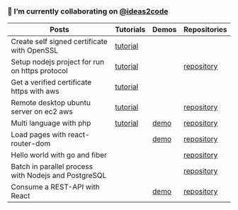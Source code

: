 ### 🌱 I’m currently collaborating on [@ideas2code](https://github.com/ideas2codeweb)


| Posts | Tutorials | Demos | Repositories
|--|--|--|--|
| Create self signed certificate with OpenSSL |  [tutorial](https://www.ideas2code.io/create-self-signed-certificate-openssl.html)|
|Setup nodejs project for run on https protocol|[tutorial](https://www.ideas2code.io/setup-node-https-certificate.html)||[repository](https://github.com/ideas2codeweb/nodejs-expressjs-with-https)
|Get a verified certificate https with aws|[tutorial](https://www.ideas2code.io/https-website-verifed-with-aws.html)
|Remote desktop ubuntu server on ec2 aws|[tutorial](https://www.ideas2code.io/remote-desktop-ubuntu-server-on-ec2-aws.html)||[repository](https://gist.github.com/irenteria0617/a0ec6a44b24af0bc9451b11db73d0e40)
|Multi language with php|[tutorial](https://www.ideas2code.io/multi-language-with-php.html)|[demo](https://demos.ideas2code.io/Multi-language-with-PHP/)|[repository](https://github.com/ideas2codeweb/Multi-language-with-PHP)
|Load pages with react-router-dom||[demo](https://demos.ideas2code.io/load-pages-with-react-router-dom)|[repository](https://github.com/ideas2codeweb/Load-pages-with-react-router-dom)
|Hello world with go and fiber|||[repository](https://github.com/ideas2codeweb/Hello-world-with-go-and-fiber)
|Batch in parallel process with Nodejs and PostgreSQL|||[repository](https://github.com/ideas2codeweb/Batch-process-in-parallel-with-nodejs-and-PostgreSQL)
|Consume a REST-API with React||[demo](https://demos.ideas2code.io/Consume-a-rest-api-with-React/)|[repository](https://github.com/ideas2codeweb/Consume-a-rest-api-with-React)
